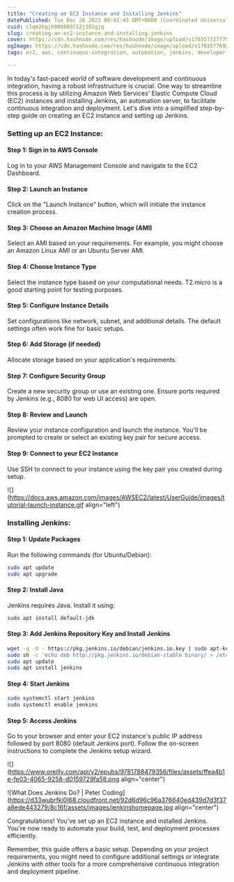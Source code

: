 ```yaml
---
title: "Creating an EC2 Instance and Installing Jenkins"
datePublished: Tue Dec 26 2023 08:01:43 GMT+0000 (Coordinated Universal Time)
cuid: clqm26gjh000809l52j381gjq
slug: creating-an-ec2-instance-and-installing-jenkins
cover: https://cdn.hashnode.com/res/hashnode/image/upload/v1703577277796/b13e1cd2-0efc-4b2f-b550-83ea575e3b9b.png
ogImage: https://cdn.hashnode.com/res/hashnode/image/upload/v1703577692854/2d3f0c65-6e5e-4bdd-9828-b6a160c296e5.png
tags: ec2, aws, continuous-integration, automation, jenkins, developer-tools, 90daysofdevops, ec2-instance

---
```


In today's fast-paced world of software development and continuous integration, having a robust infrastructure is crucial. One way to streamline this process is by utilizing Amazon Web Services' Elastic Compute Cloud (EC2) instances and installing Jenkins, an automation server, to facilitate continuous integration and deployment. Let's dive into a simplified step-by-step guide on creating an EC2 instance and setting up Jenkins.

### **Setting up an EC2 Instance:**

#### Step 1: Sign in to AWS Console

Log in to your AWS Management Console and navigate to the EC2 Dashboard.

#### Step 2: Launch an Instance

Click on the "Launch Instance" button, which will initiate the instance creation process.

#### Step 3: Choose an Amazon Machine Image (AMI)

Select an AMI based on your requirements. For example, you might choose an Amazon Linux AMI or an Ubuntu Server AMI.

#### Step 4: Choose Instance Type

Select the instance type based on your computational needs. T2.micro is a good starting point for testing purposes.

#### Step 5: Configure Instance Details

Set configurations like network, subnet, and additional details. The default settings often work fine for basic setups.

#### Step 6: Add Storage (if needed)

Allocate storage based on your application's requirements.

#### Step 7: Configure Security Group

Create a new security group or use an existing one. Ensure ports required by Jenkins (e.g., 8080 for web UI access) are open.

#### Step 8: Review and Launch

Review your instance configuration and launch the instance. You'll be prompted to create or select an existing key pair for secure access.

#### Step 9: Connect to your EC2 Instance

Use SSH to connect to your instance using the key pair you created during setup.

![](https://docs.aws.amazon.com/images/AWSEC2/latest/UserGuide/images/tutorial-launch-instance.gif align="left")

### **Installing Jenkins:**

#### Step 1: Update Packages

Run the following commands (for Ubuntu/Debian):

```bash
sudo apt update
sudo apt upgrade
```

#### Step 2: Install Java

Jenkins requires Java. Install it using:

```bash
sudo apt install default-jdk
```

#### Step 3: Add Jenkins Repository Key and Install Jenkins

```bash
wget -q -O - https://pkg.jenkins.io/debian/jenkins.io.key | sudo apt-key add -
sudo sh -c 'echo deb http://pkg.jenkins.io/debian-stable binary/ > /etc/apt/sources.list.d/jenkins.list'
sudo apt update
sudo apt install jenkins
```

#### Step 4: Start Jenkins

```bash
sudo systemctl start jenkins
sudo systemctl enable jenkins
```

#### Step 5: Access Jenkins

Go to your browser and enter your EC2 instance's public IP address followed by port 8080 (default Jenkins port). Follow the on-screen instructions to complete the Jenkins setup wizard.

![](https://www.oreilly.com/api/v2/epubs/9781788479356/files/assets/ffea4b1e-fe03-4065-9258-d0159729fa58.png align="center")

![What Does Jenkins Do? | Peter Coding](https://d33wubrfki0l68.cloudfront.net/92d6d96c96a376640ed439d7d3f37a8ede443279/8c16f/assets/images/jenkinshomepage.jpg align="center")

Congratulations! You've set up an EC2 instance and installed Jenkins. You're now ready to automate your build, test, and deployment processes efficiently.

Remember, this guide offers a basic setup. Depending on your project requirements, you might need to configure additional settings or integrate Jenkins with other tools for a more comprehensive continuous integration and deployment pipeline.